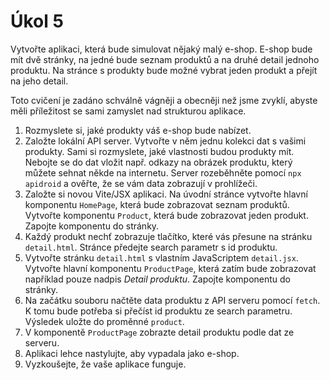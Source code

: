 # Úkol 5

Vytvořte aplikaci, která bude simulovat nějaký malý e-shop. E-shop bude mít dvě stránky, na jedné bude seznam produktů a na druhé detail jednoho produktu. Na stránce s produkty bude možné vybrat jeden produkt a přejít na jeho detail.

Toto cvičení je zadáno schválně vágněji a obecněji než jsme zvyklí, abyste měli příležitost se sami zamyslet nad strukturou aplikace.

1. Rozmyslete si, jaké produkty váš e-shop bude nabízet.
1. Založte lokální API server. Vytvořte v něm jednu kolekci dat s vašimi produkty. Sami si rozmyslete, jaké vlastnosti budou produkty mít. Nebojte se do dat vložit např. odkazy na obrázek produktu, který můžete sehnat někde na internetu. Server rozeběhněte pomocí `npx apidroid` a ověřte, že se vám data zobrazují v prohlížeči.
1. Založte si novou Vite/JSX aplikaci. Na úvodní stránce vytvořte hlavní komponentu `HomePage`, která bude zobrazovat seznam produktů. Vytvořte komponentu `Product`, která bude zobrazovat jeden produkt. Zapojte komponentu do stránky.
1. Každý produkt nechť zobrazuje tlačítko, které vás přesune na stránku `detail.html`. Stránce předejte search parametr s id produktu.
1. Vytvořte stránku `detail.html` s vlastním JavaScriptem `detail.jsx`. Vytvořte hlavní komponentu `ProductPage`, která zatím bude zobrazovat například pouze nadpis _Detail produktu_. Zapojte komponentu do stránky.
1. Na začátku souboru načtěte data produktu z API serveru pomocí `fetch`. K tomu bude potřeba si přečíst id produktu ze search parametru. Výsledek uložte do proměnné `product`.
1. V komponentě `ProductPage` zobrazte detail produktu podle dat ze serveru.
1. Aplikaci lehce nastylujte, aby vypadala jako e-shop.
1. Vyzkoušejte, že vaše aplikace funguje.
